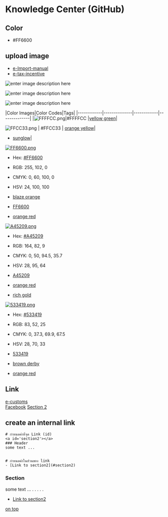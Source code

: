 Knowledge Center (GitHub)
===

## Color

- #FF6600


## upload image
- [e-Import-manual](https://github.com/yosarawut/KnowledgeCenter/tree/master/KnowledgeCenter/e-Customs/e-Import/e-Import-manual/img)
- [e-tax-incentive](https://github.com/yosarawut/KnowledgeCenter/tree/master/img/e-tax-incentive)

![enter image description here](https://github.com/yosarawut/knowledge-base/raw/master/img/cover-knowledge.png)

![enter image description here](https://github.com/yosarawut/knowledge-base/raw/master/img/cover-knowledge-2.png)

![enter image description here](https://github.com/yosarawut/knowledge-base/raw/master/img/cover-knowledge-3.png)




|Color Images|Color Codes|Tags|
|------------|--------------|------------|--------------|
|![FFFFCC.png](https://www.colorcombos.com/images/colors/hex/FFFFCC.png "Color Image")|#FFFFCC |[yellow green](https://www.colorcombos.com/tags/colors/yellow-green)|

![FFCC33.png](https://www.colorcombos.com/images/colors/hex/FFCC33.png ) |   #FFCC33 |  [orange yellow](https://www.colorcombos.com/tags/colors/orange-yellow)|
-   [sunglow](https://www.colorcombos.com/tags/colors/sunglow)|

[![FF6600.png](https://www.colorcombos.com/images/colors/hex/FF6600.png "#FF6600 Color Image")](https://www.colorcombos.com/colors/FF6600)

-   Hex:  [#FF6600](https://www.colorcombos.com/colors/FF6600)
-   RGB:  255, 102, 0
-   CMYK:  0, 60, 100, 0
-   HSV:  24, 100, 100

-   [blaze orange](https://www.colorcombos.com/tags/colors/blaze-orange)
-   [FF6600](https://www.colorcombos.com/tags/colors/FF6600)
-   [orange red](https://www.colorcombos.com/tags/colors/orange-red)

[![A45209.png](https://www.colorcombos.com/images/colors/hex/A45209.png "#A45209 Color Image")](https://www.colorcombos.com/colors/A45209)

-   Hex:  [#A45209](https://www.colorcombos.com/colors/A45209)
-   RGB:  164, 82, 9
-   CMYK:  0, 50, 94.5, 35.7
-   HSV:  28, 95, 64

-   [A45209](https://www.colorcombos.com/tags/colors/A45209)
-   [orange red](https://www.colorcombos.com/tags/colors/orange-red)
-   [rich gold](https://www.colorcombos.com/tags/colors/rich-gold)

[![533419.png](https://www.colorcombos.com/images/colors/hex/533419.png "#533419 Color Image")](https://www.colorcombos.com/colors/533419)

-   Hex:  [#533419](https://www.colorcombos.com/colors/533419)
-   RGB:  83, 52, 25
-   CMYK:  0, 37.3, 69.9, 67.5
-   HSV:  28, 70, 33

-   [533419](https://www.colorcombos.com/tags/colors/533419)
-   [brown derby](https://www.colorcombos.com/tags/colors/brown-derby)
-   [orange red](https://www.colorcombos.com/tags/colors/orange-red)




## Link
<a id='top'></a>
[e-customs][1]  
[Facebook][2]
[Section 2][3]  
  
[1]: http://www.e-customs.co.th 
[2]: https://www.facebook.com/ECS.24hr/
[3]: #section2

## create an internal link


```
# กำหนดค่าที่จุด Link (id)
<a id='section2'></a>
### Header 
some text ...


# กำหนดค่าในส่วนของ link
- [Link to section2](#section2)
```

<a id='section2'></a>
### Section 
some text ...
.
.
.
.
.



- [Link to section2](#section2)



[on top](#top)
<!--stackedit_data:
eyJoaXN0b3J5IjpbMTkyNjU0MTUyOCw0MzkzMTg1NzEsMTQ1Nz
AyMDk1OCwtMjU5NzYxMDI1LDE2MDgwNTA1ODgsMTk5OTY2ODcx
MSwtMTk3MjcyOTA0MSwtOTM4NzU4MDM1LC0xNTc2MTU5MjY2LD
MxNTY4NjA5OF19
-->